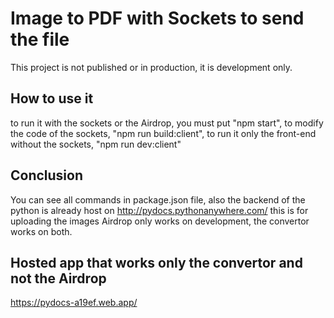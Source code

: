 # Image to PDF with Sockets to send the file

This project is not published or in production, it is development only.

## How to use it
to run it with the sockets or the Airdrop, you must put "npm start", to modify the code of the sockets, "npm run build:client", to run it only the front-end without the sockets, "npm run dev:client"

## Conclusion
You can see all commands in package.json file, also the backend of the python is already host on http://pydocs.pythonanywhere.com/ this is for uploading the images
Airdrop only works on development, the convertor works on both.

## Hosted app that works only the convertor and not the Airdrop
https://pydocs-a19ef.web.app/
